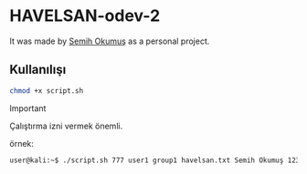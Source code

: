 # HAVELSAN-odev-2

It was made by [Semih Okumuş](www.github.com/smh-ux) as a personal project.

## Kullanılışı

```bash
chmod +x script.sh
```

> [!IMPORTANT]
> Çalıştırma izni vermek önemli.

örnek:
```bash
user@kali:~$ ./script.sh 777 user1 group1 havelsan.txt Semih Okumuş 12345
```
